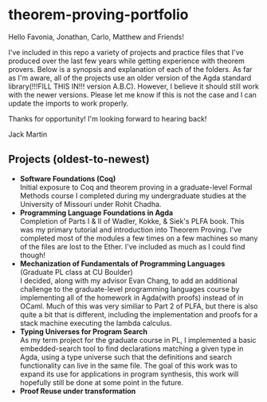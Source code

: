 # theorem-proving-portfolio

Hello Favonia, Jonathan, Carlo, Matthew and Friends!

I've included in this repo a variety of projects and practice files that I've produced over the last few years while getting experience with theorem provers. Below is a synopsis and explanation of each of the folders. As far as I'm aware, all of the projects use an older version of the Agda standard library(!!!FILL THIS IN!!! version A.B.C). However, I believe it should still work with the newer versions. Please let me know if this is not the case and I can update the imports to work properly. 

Thanks for opportunity! I'm looking forward to hearing back!

Jack Martin

## Projects (oldest-to-newest)
* **Software Foundations (Coq)** <br /> Initial exposure to Coq and theorem proving in a graduate-level Formal Methods course I completed during my undergraduate studies at the University of Missouri under Rohit Chadha.
* **Programming Language Foundations in Agda** <br/> Completion of Parts I & II of Wadler, Kokke, & Siek's PLFA book. This was my primary tutorial and introduction into Theorem Proving. I've completed most of the modules a few times on a few machines so many of the files are lost to the Ether. I've included as much as I could find though!
* **Mechanization of Fundamentals of Programming Languages** (Graduate PL class at CU Boulder) <br/> I decided, along with my advisor Evan Chang, to add an additional challenge to the graduate-level programming languages course by implementing all of the homework in Agda(with proofs) instead of in OCaml. Much of this was very similiar to Part 2 of PLFA, but there is also quite a bit that is different, including the implementation and proofs for a stack machine executing the lambda calculus. 
* **Typing Universes for Program Search** <br /> As my term project for the graduate course in PL, I implemented a basic embedded-search tool to find declarations matching a given type in Agda, using a type universe such that the definitions and search functionality can live in the same file. The goal of this work was to expand its use for applications in program synthesis, this work will hopefully still be done at some point in the future. 
* **Proof Reuse under transformation** <br /> 
